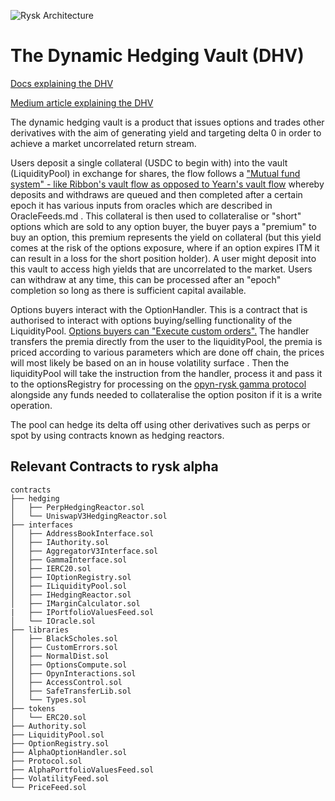 ![Rysk Architecture](../../../images/RyskAlphaArchitecture.png) 

# The Dynamic Hedging Vault (DHV)

[Docs explaining the DHV](https://docs.rysk.finance/architecture/dynamic-hedging-vault-amm) 

[Medium article explaining the DHV](https://medium.com/@rysk-finance/looking-under-the-hood-of-rysks-dynamic-hedging-vault-e059e1b87e41)

The dynamic hedging vault is a product that issues options and trades other derivatives with the aim of generating yield and targeting delta 0 in order to achieve a market uncorrelated return stream. 

Users deposit a single collateral (USDC to begin with) into the vault (LiquidityPool) in exchange for shares, the flow follows a ["Mutual fund system" - like Ribbon's vault flow as opposed to Yearn's vault flow](https://bejewled-egret-22c.notion.site/Mutual-Fund-Mechamism-Explainer-768912673cf946f4a99c3b833d830389) whereby deposits and withdraws are queued and then completed after a certain epoch it has various inputs from oracles which are described in OracleFeeds.md . This collateral is then used to collateralise or "short" options which are sold to any option buyer, the buyer pays a "premium" to buy an option, this premium represents the yield on collateral (but this yield comes at the risk of the options exposure, where if an option expires ITM it can result in a loss for the short position holder). A user might deposit into this vault to access high yields that are uncorrelated to the market. Users can withdraw at any time, this can be processed after an "epoch" completion so long as there is sufficient capital available.

Options buyers interact with the OptionHandler. This is a contract that is authorised to interact with options buying/selling functionality of the LiquidityPool. [Options buyers can "Execute custom orders".](https://bejewled-egret-22c.notion.site/Liquidity-Pool-Options-Interactions-Alpha-d1c0f1b745cc4712a2ed3de9f93d4d1e) The handler transfers the premia directly from the user to the liquidityPool, the premia is priced according to various parameters which are done off chain, the prices will most likely be based on an in house volatility surface . Then the liquidityPool will take the instruction from the handler, process it and pass it to the optionsRegistry for processing on the [opyn-rysk gamma protocol](https://github.com/rysk-finance/GammaProtocol) alongside any funds needed to collateralise the option positon if it is a write operation.

The pool can hedge its delta off using other derivatives such as perps or spot by using contracts known as hedging reactors.

## Relevant Contracts to rysk alpha

```
contracts
├── hedging
│   ├── PerpHedgingReactor.sol
│   └── UniswapV3HedgingReactor.sol
├── interfaces
│   ├── AddressBookInterface.sol
│   ├── IAuthority.sol
│   ├── AggregatorV3Interface.sol
│   ├── GammaInterface.sol
│   ├── IERC20.sol
│   ├── IOptionRegistry.sol
│   ├── ILiquidityPool.sol
│   ├── IHedgingReactor.sol
│   ├── IMarginCalculator.sol
|   ├── IPortfolioValuesFeed.sol
│   └── IOracle.sol
├── libraries
│   ├── BlackScholes.sol
│   ├── CustomErrors.sol
│   ├── NormalDist.sol
│   ├── OptionsCompute.sol
│   ├── OpynInteractions.sol
│   ├── AccessControl.sol
│   ├── SafeTransferLib.sol
│   └── Types.sol
├── tokens
│   └── ERC20.sol
├── Authority.sol
├── LiquidityPool.sol
├── OptionRegistry.sol
├── AlphaOptionHandler.sol
├── Protocol.sol
├── AlphaPortfolioValuesFeed.sol
├── VolatilityFeed.sol
└── PriceFeed.sol
```